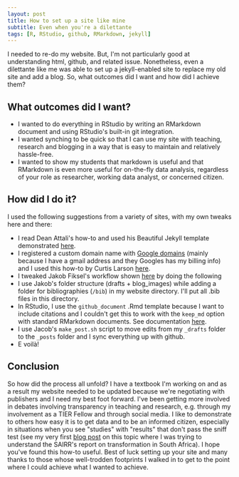 ```yaml
---
layout: post
title: How to set up a site like mine
subtitle: Even when you're a dilettante
tags: [R, RStudio, github, RMarkdown, jekyll]
---
```


I needed to re-do my website. But, I'm not particularly good at understanding html, github, and related issue. Nonetheless, even a dilettante like me was able to set up a jekyll-enabled site to replace my old site and add a blog. So, what outcomes did I want and how did I achieve them?

What outcomes did I want?
-------------------------

-   I wanted to do everything in RStudio by writing an RMarkdown document and using RStudio's built-in git integration.
-   I wanted synching to be quick so that I can use my site with teaching, research and blogging in a way that is easy to maintain and relatively hassle-free.
-   I wanted to show my students that markdown is useful and that RMarkdown is even more useful for on-the-fly data analysis, regardless of your role as researcher, working data analyst, or concerned citizen.

How did I do it?
----------------

I used the following suggestions from a variety of sites, with my own tweaks here and there:

-   I read Dean Attali's how-to and used his Beautiful Jekyll template demonstrated [here](http://deanattali.com/2015/03/12/beautiful-jekyll-how-to-build-a-site-in-minutes/).
-   I registered a custom domain name with [Google domains](domains.google.com) (mainly because I have a gmail address and they Googles has my billing info) and I used this how-to by Curtis Larson [here](http://www.curtismlarson.com/blog/2015/04/12/github-pages-google-domains/).
-   I tweaked Jakob Fiksel's workflow shown [here](https://jfiksel.github.io/2017-01-25-hello-world/) by doing the following
-   I use Jakob's folder structure (drafts + blog\_images) while adding a folder for bibliographies (`/bib`) in my website directory. I'll put all .bib files in this directory.
-   In RStudio, I use the `github_document` .Rmd template because I want to include citations and I couldn't get this to work with the `keep_md` option with standard RMarkdown documents. See documentation [here](http://rmarkdown.rstudio.com/github_document_format.html).
-   I use Jacob's `make_post.sh` script to move edits from my `_drafts` folder to the `_posts` folder and I sync everything up with github.
-   E voilà!

Conclusion
----------

So how did the process all unfold? I have a textbook I'm working on and as a result my website needed to be updated because we're negotiating with publishers and I need my best foot forward. I've been getting more involved in debates involving transparency in teaching and research, e.g. through my involvement as a TIER Fellow and through social media. I like to demonstrate to others how easy it is to get data and to be an informed citizen, especially in situations when you see "studies" with "results" that don't pass the sniff test (see my very first [blog post](/2017-07-04-sairr-check/) on this topic where I was trying to understand the SAIRR's report on transformation in South Africa). I hope you've found this how-to useful. Best of luck setting up your site and many thanks to those whose well-trodden footprints I walked in to get to the point where I could achieve what I wanted to achieve.
